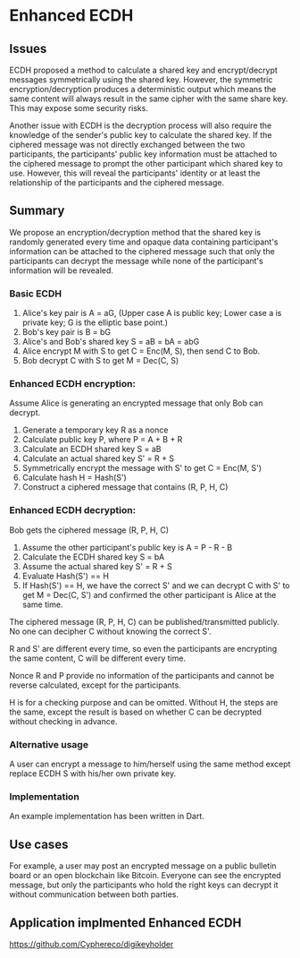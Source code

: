 # Enhanced ECDH 
## Issues
ECDH proposed a method to calculate a shared key and encrypt/decrypt messages symmetrically using the shared key. However, the symmetric encryption/decryption produces a deterministic output which means the same content will always result in the same cipher with the same share key. This may expose some security risks.

Another issue with ECDH is the decryption process will also require the knowledge of the sender's public key to calculate the shared key. If the ciphered message was not directly exchanged between the two participants, the participants' public key information must be attached to the ciphered message to prompt the other participant which shared key to use. However, this will reveal the participants' identity or at least the relationship of the participants and the ciphered message.

## Summary
We propose an encryption/decryption method that the shared key is randomly generated every time and opaque data containing participant's information can be attached to the ciphered message such that only the participants can decrypt the message while none of the participant's information will be revealed. 

### Basic ECDH
1. Alice's key pair is A = aG, (Upper case A is public key; Lower case a is private key; G is the elliptic base point.)
2. Bob's key pair is B = bG
3. Alice's and Bob's shared key S = aB = bA = abG
4. Alice encrypt M with S to get C = Enc(M, S), then send C to Bob.
5. Bob decrypt C with S to get M = Dec(C, S)

### Enhanced ECDH encryption:
Assume Alice is generating an encrypted message that only Bob can decrypt.
1. Generate a temporary key R as a nonce
2. Calculate public key P, where P = A + B + R
3. Calculate an ECDH shared key S = aB
4. Calculate an actual shared key S' = R + S
5. Symmetrically encrypt the message with S' to get C = Enc(M, S')
6. Calculate hash H = Hash(S')
7. Construct a ciphered message that contains (R, P, H, C)

### Enhanced ECDH decryption:
Bob gets the ciphered message (R, P, H, C)
1. Assume the other participant's public key is A = P - R - B
2. Calculate the ECDH shared key S = bA 
3. Assume the actual shared key S' = R + S
4. Evaluate Hash(S') == H
5. If Hash(S') == H, we have the correct S' and we can decrypt C with S' to get M = Dec(C, S') and confirmed the other participant is Alice at the same time. 

The ciphered message (R, P, H, C) can be published/transmitted publicly. No one can decipher C without knowing the correct S'. 

R and S' are different every time, so even the participants are encrypting the same content, C will be different every time.

Nonce R and P provide no information of the participants and cannot be reverse calculated, except for the participants.

H is for a  checking purpose and can be omitted. Without H, the steps are the same, except the result is based on whether C can be decrypted without checking in advance. 


### Alternative usage
A user can encrypt a message to him/herself using the same method except replace ECDH S with his/her own private key.

### Implementation 
An example implementation has been written in Dart.

## Use cases
For example, a user may post an encrypted message on a public bulletin board or an open blockchain like Bitcoin. Everyone can see the encrypted message, but only the participants who hold the right keys can decrypt it without communication between both parties.


## Application implmented Enhanced ECDH
https://github.com/Cyphereco/digikeyholder